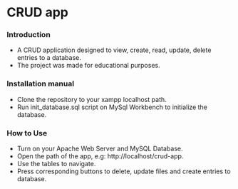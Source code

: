 # CRUD app

### Introduction

- A CRUD application designed to view, create, read, update, delete entries to a database.
- The project was made for educational purposes.

### Installation manual

- Clone the repository to your xampp localhost path.
- Run init_database.sql script on MySql Workbench to initialize the database.

### How to Use

- Turn on your Apache Web Server and MySQL Database.
- Open the path of the app, e.g: http://localhost/crud-app.
- Use the tables to navigate.
- Press corresponding buttons to delete, update files and create entries to database.
